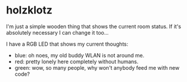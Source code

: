 # holzklotz

I'm just a simple wooden thing that shows the current room status. If it's absolutely necessary I can change it too...

I have a RGB LED that shows my current thoughts:
- blue: oh noes, my old buddy WLAN is not around me.
- red: pretty lonely here completely without humans.
- green: wow, so many people, why won't anybody feed me with new code?
